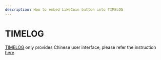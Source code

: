 ```yaml
---
description: How to embed LikeCoin button into TIMELOG
---
```


# TIMELOG

[TIMELOG](https://www.timelog.to/) only provides Chinese user interface, please refer the instruction [here](https://docs.like.co/v/zh/user-guide/creator/blogging-platforms/timelog).

